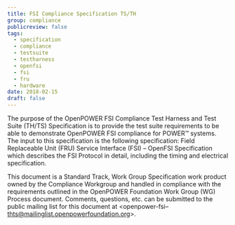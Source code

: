 ```yaml
---
title: FSI Compliance Specification TS/TH
group: compliance
publicreview: false
tags:
  - specification
  - compliance
  - testsuite
  - testharness
  - openfsi
  - fsi
  - fru
  - hardware
date: 2018-02-15
draft: false
---
```


The purpose of the OpenPOWER FSI Compliance Test Harness and Test Suite (TH/TS) Specification is
to provide the test suite requirements to be able to demonstrate OpenPOWER FSI compliance for POWER™ systems.
The input to this specification is the following specification:
Field Replaceable Unit (FRU) Service Interface (FSI) – OpenFSI Specification which describes the FSI Protocol in detail,
including the timing and electrical specification.  

This document is a Standard Track, Work Group Specification work product owned by the Compliance Workgroup and
handled in compliance with the requirements outlined in the OpenPOWER Foundation Work Group (WG) Process document.
Comments, questions, etc. can be submitted to the public mailing list for this document at <openpower-fsi–thts@mailinglist.openpowerfoundation.org>.
